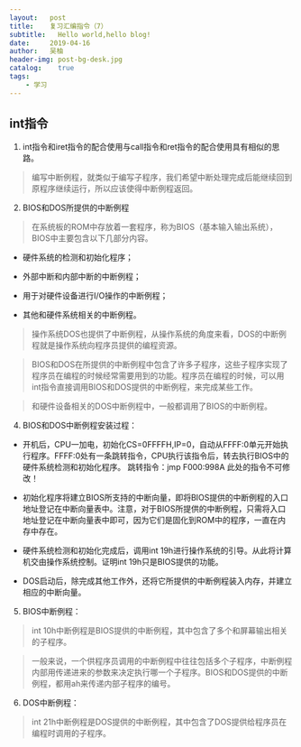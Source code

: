 ```yaml
---
layout:   post
title:    复习汇编指令（7）
subtitle:   Hello world,hello blog!
date:     2019-04-16
author:   吴柚
header-img: post-bg-desk.jpg
catalog:    true
tags:
    - 学习
---
```


## int指令
1. int指令和iret指令的配合使用与call指令和ret指令的配合使用具有相似的思路。

> 编写中断例程，就类似于编写子程序，我们希望中断处理完成后能继续回到原程序继续运行，所以应该使得中断例程返回。

2. BIOS和DOS所提供的中断例程

> 在系统板的ROM中存放着一套程序，称为BIOS（基本输入输出系统），BIOS中主要包含以下几部分内容。

* 硬件系统的检测和初始化程序；

* 外部中断和内部中断的中断例程；

* 用于对硬件设备进行I/O操作的中断例程；

* 其他和硬件系统相关的中断例程。

> 操作系统DOS也提供了中断例程，从操作系统的角度来看，DOS的中断例程就是操作系统向程序员提供的编程资源。

> BIOS和DOS在所提供的中断例程中包含了许多子程序，这些子程序实现了程序员在编程的时候经常需要用到的功能。程序员在编程的时候，可以用int指令直接调用BIOS和DOS提供的中断例程，来完成某些工作。

> 和硬件设备相关的DOS中断例程中，一般都调用了BIOS的中断例程。

4. BIOS和DOS中断例程安装过程：

* 开机后，CPU一加电，初始化CS=0FFFFH,IP=0，自动从FFFF:0单元开始执行程序。FFFF:0处有一条跳转指令，CPU执行该指令后，转去执行BIOS中的硬件系统检测和初始化程序。
跳转指令：jmp F000:998A
此处的指令不可修改！

* 初始化程序将建立BIOS所支持的中断向量，即将BIOS提供的中断例程的入口地址登记在中断向量表中。注意，对于BIOS所提供的中断例程，只需将入口地址登记在中断向量表中即可，因为它们是固化到ROM中的程序，一直在内存中存在。

* 硬件系统检测和初始化完成后，调用int 19h进行操作系统的引导。从此将计算机交由操作系统控制。证明int 19h只是BIOS提供的功能。

* DOS启动后，除完成其他工作外，还将它所提供的中断例程装入内存，并建立相应的中断向量。

5. BIOS中断例程：

> int 10h中断例程是BIOS提供的中断例程，其中包含了多个和屏幕输出相关的子程序。

> 一般来说，一个供程序员调用的中断例程中往往包括多个子程序，中断例程内部用传递进来的参数来决定执行哪一个子程序。BIOS和DOS提供的中断例程，都用ah来传递内部子程序的编号。

6. DOS中断例程：

> int 21h中断例程是DOS提供的中断例程，其中包含了DOS提供给程序员在编程时调用的子程序。
